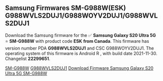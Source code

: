 <h2>Samsung Firmwares SM-G988W(ESK) G988WVLS2DUJ1/G988WOYV2DUJ1/G988WVLS2DUJ1</h2>
Download the Samsung firmware for the ✅ <strong>Samsung Galaxy S20 Ultra 5G </strong> ⭐ <strong>SM-G988W</strong> with product code <strong>ESK</strong> <strong> from Canada</strong>. This firmware has version number PDA <strong>G988WVLS2DUJ1</strong> and CSC G988WOYV2DUJ1. The operating system of this firmware is Android R , with build date 2021-11-30. Changelist <strong>22299651</strong>.


[SM-G988W](https://samfirm.shop/samsung/model/SM-G988W)
[G988WVLS2DUJ1](https://samfirm.shop/samsung/pda/G988WVLS2DUJ1)
[Download Firmware Samsung Galaxy S20 Ultra 5G SM-G988W](https://samfirm.shop/samsung/firmware/479009)
